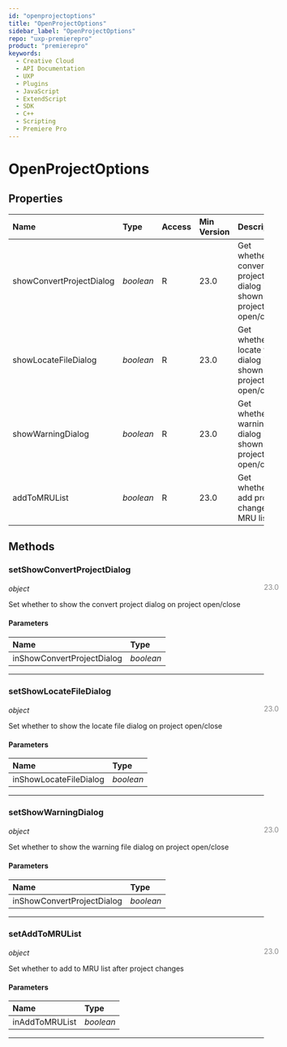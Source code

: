 ```yaml
---
id: "openprojectoptions"
title: "OpenProjectOptions"
sidebar_label: "OpenProjectOptions"
repo: "uxp-premierepro"
product: "premierepro"
keywords:
  - Creative Cloud
  - API Documentation
  - UXP
  - Plugins
  - JavaScript
  - ExtendScript
  - SDK
  - C++
  - Scripting
  - Premiere Pro
---
```


# OpenProjectOptions

## Properties

| Name | Type | Access | Min Version | Description |
| :------ | :------ | :------ | :------ | :------ |
| showConvertProjectDialog | *boolean* | R | 23.0 | Get whether the convert project dialog is shown on project open/close |
| showLocateFileDialog | *boolean* | R | 23.0 | Get whether locate file dialog is shown on project open/close |
| showWarningDialog | *boolean* | R | 23.0 | Get whether the warning file dialog is shown on project open/close |
| addToMRUList | *boolean* | R | 23.0 | Get whether to add project changes to MRU list |

## Methods

### setShowConvertProjectDialog

<span class="minversion" style="display: block; margin-bottom: -1em; margin-left: 36em; float:left; opacity:0.5;">23.0</span>

*object*

Set whether to show the convert project dialog on project open/close

#### Parameters

| Name | Type |
| :------ | :------ |
| inShowConvertProjectDialog | *boolean* |

___

### setShowLocateFileDialog

<span class="minversion" style="display: block; margin-bottom: -1em; margin-left: 36em; float:left; opacity:0.5;">23.0</span>

*object*

Set whether to show the locate file dialog on project open/close

#### Parameters

| Name | Type |
| :------ | :------ |
| inShowLocateFileDialog | *boolean* |

___

### setShowWarningDialog

<span class="minversion" style="display: block; margin-bottom: -1em; margin-left: 36em; float:left; opacity:0.5;">23.0</span>

*object*

Set whether to show the warning file dialog on project open/close

#### Parameters

| Name | Type |
| :------ | :------ |
| inShowConvertProjectDialog | *boolean* |

___

### setAddToMRUList

<span class="minversion" style="display: block; margin-bottom: -1em; margin-left: 36em; float:left; opacity:0.5;">23.0</span>

*object*

Set whether to add to MRU list after project changes

#### Parameters

| Name | Type |
| :------ | :------ |
| inAddToMRUList | *boolean* |

___
